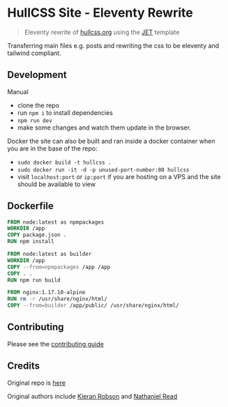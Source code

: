 # HullCSS Site - Eleventy Rewrite
> Eleventy rewrite of [hullcss.org](https://HullCSS.org) using the [JET](https://github.com/marcamos/jet) template  

Transferring main files e.g. posts and rewriting the css to be eleventy and tailwind compliant.  

## Development
Manual 
- clone the repo
- run `npm i` to install dependencies
- `npm run dev`
- make some changes and watch them update in the browser.

Docker
the site can also be built and ran inside a docker container
when you are in the base of the repo:  
- `sudo docker build -t hullcss .`  
- `sudo docker run -it -d -p unused-port-number:80 hullcss`  
- visit `localhost:port` or `ip:port` if you are hosting on a VPS and the site should be available to view

## Dockerfile

```dockerfile
FROM node:latest as npmpackages
WORKDIR /app
COPY package.json .
RUN npm install

FROM node:latest as builder
WORKDIR /app
COPY --from=npmpackages /app /app
COPY . .
RUN npm run build 

FROM nginx:1.17.10-alpine
RUN rm -r /usr/share/nginx/html/
COPY --from=builder /app/public/ /usr/share/nginx/html/
```

## Contributing

Please see the [contributing guide](https://github.com/hullcss/hullcss-site-jet/blob/main/CONTRIBUTING.md)

## Credits
Original repo is [here](https://github.com/hullcss/hullcss-site)  

Original authors include [Kieran Robson](https://github.com/kieranrobson) and [Nathaniel Read](https://github.com/itisNathaniel)  
